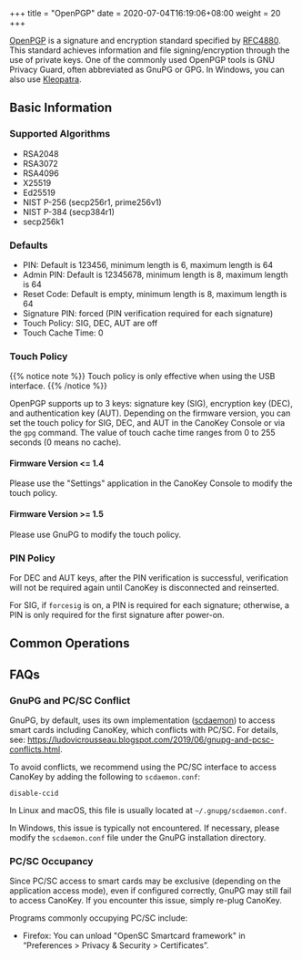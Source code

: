+++
title = "OpenPGP"
date =  2020-07-04T16:19:06+08:00
weight = 20
+++

[OpenPGP](https://www.openpgp.org/) is a signature and encryption standard specified by [RFC4880](https://tools.ietf.org/html/rfc4880). This standard achieves information and file signing/encryption through the use of private keys. One of the commonly used OpenPGP tools is GNU Privacy Guard, often abbreviated as GnuPG or GPG. In Windows, you can also use [Kleopatra](https://www.openpgp.org/software/kleopatra/).

## Basic Information

### Supported Algorithms

* RSA2048
* RSA3072
* RSA4096
* X25519
* Ed25519
* NIST P-256 (secp256r1, prime256v1)
* NIST P-384 (secp384r1)
* secp256k1

### Defaults

* PIN: Default is 123456, minimum length is 6, maximum length is 64
* Admin PIN: Default is 12345678, minimum length is 8, maximum length is 64
* Reset Code: Default is empty, minimum length is 8, maximum length is 64
* Signature PIN: forced (PIN verification required for each signature)
* Touch Policy: SIG, DEC, AUT are off
* Touch Cache Time: 0

### Touch Policy

{{% notice note %}}
Touch policy is only effective when using the USB interface.
{{% /notice %}}

OpenPGP supports up to 3 keys: signature key (SIG), encryption key (DEC), and authentication key (AUT). Depending on the firmware version, you can set the touch policy for SIG, DEC, and AUT in the CanoKey Console or via the `gpg` command. The value of touch cache time ranges from 0 to 255 seconds (0 means no cache).

#### Firmware Version <= 1.4

Please use the "Settings" application in the CanoKey Console to modify the touch policy.

#### Firmware Version >= 1.5

Please use GnuPG to modify the touch policy.

### PIN Policy

For DEC and AUT keys, after the PIN verification is successful, verification will not be required again until CanoKey is disconnected and reinserted.

For SIG, if `forcesig` is on, a PIN is required for each signature; otherwise, a PIN is only required for the first signature after power-on.

## Common Operations

## FAQs

### GnuPG and PC/SC Conflict

GnuPG, by default, uses its own implementation ([scdaemon](https://www.gnupg.org/documentation/manuals/gnupg/Invoking-SCDAEMON.html)) to access smart cards including CanoKey, which conflicts with PC/SC. For details, see: <https://ludovicrousseau.blogspot.com/2019/06/gnupg-and-pcsc-conflicts.html>.

To avoid conflicts, we recommend using the PC/SC interface to access CanoKey by adding the following to `scdaemon.conf`:

```
disable-ccid
```

In Linux and macOS, this file is usually located at `~/.gnupg/scdaemon.conf`.

In Windows, this issue is typically not encountered. If necessary, please modify the `scdaemon.conf` file under the GnuPG installation directory.

### PC/SC Occupancy

Since PC/SC access to smart cards may be exclusive (depending on the application access mode), even if configured correctly, GnuPG may still fail to access CanoKey. If you encounter this issue, simply re-plug CanoKey.

Programs commonly occupying PC/SC include:

* Firefox: You can unload "OpenSC Smartcard framework" in “Preferences > Privacy & Security > Certificates”.